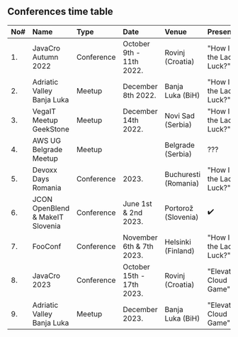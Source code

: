 ## Conferences time table

| No# | Name                             | Type       | Date                      | Venue                | Presentation                | Status             |
| :-- | :------------------------------- | :--------- | :------------------------ | :------------------- | :-------------------------- | :----------------- |
| 1.  | JavaCro Autumn 2022              | Conference | October 9th - 11th 2022.  | Rovinj (Croatia)     | "How I beat the Lady Luck?" | :heavy_check_mark: |
| 2.  | Adriatic Valley Banja Luka       | Meetup     | December 8th 2022.        | Banja Luka (BiH)     | "How I beat the Lady Luck?" | :heavy_check_mark: |
| 3.  | VegaIT Meetup GeekStone          | Meetup     | December 14th 2022.       | Novi Sad (Serbia)    | "How I beat the Lady Luck?" | :heavy_check_mark: |
| 4.  | AWS UG Belgrade Meetup           | Meetup     |                           | Belgrade (Serbia)    | ???                         |
| 5.  | Devoxx Days Romania              | Conference | 2023.                     | Buchuresti (Romania) | "How I beat the Lady Luck?" | not_accepted       |
| 6.  | JCON OpenBlend & MakeIT Slovenia | Conference | June 1st & 2nd 2023.      | Portorož (Slovenia)  | :heavy_check_mark:          | :heavy_check_mark: |
| 7.  | FooConf                          | Conference | November 6th & 7th 2023.  | Helsinki (Finland)   | "How I beat the Lady Luck?" | :no_entry_sign:            |
| 8.  | JavaCro 2023                     | Conference | October 15th - 17th 2023. | Rovinj (Croatia)     | "Elevate The Cloud Game"    | :heavy_check_mark:            |
| 9.  | Adriatic Valley Banja Luka                              | Meetup        | December 2023.                       | Banja Luka (BiH)                  | "Elevate The Cloud Game"                         | CFP ???            |
